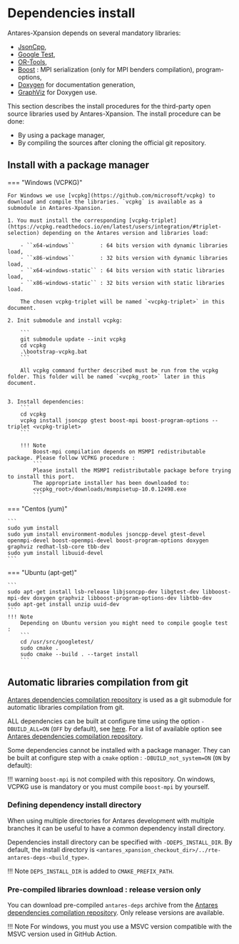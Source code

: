 # Dependencies install

Antares-Xpansion depends on several mandatory libraries:

- [JsonCpp](https://github.com/open-source-parsers/jsoncpp),
- [Google Test](https://github.com/google/googletest),
- [OR-Tools](https://github.com/AntaresSimulatorTeam/or-tools/tree/rte_dev_sirius),
- [Boost](https://www.boost.org/) : MPI serialization (only for MPI benders compilation), program-options,
- [Doxygen](https://www.doxygen.nl/index.html) for documentation generation,
- [GraphViz](https://graphviz.org/) for Doxygen use.

This section describes the install procedures for the third-party open source libraries used by Antares-Xpansion.
The install procedure can be done:

- By using a package manager,
- By compiling the sources after cloning the official git repository.

## Install with a package manager

=== "Windows (VCPKG)"

    For Windows we use [vcpkg](https://github.com/microsoft/vcpkg) to download and compile the libraries. `vcpkg` is available as a submodule in Antares-Xpansion.
    
    1. You must install the corresponding [vcpkg-triplet](https://vcpkg.readthedocs.io/en/latest/users/integration/#triplet-selection) depending on the Antares version and libraries load:
    
        - ``x64-windows``        : 64 bits version with dynamic libraries load,
        - ``x86-windows``        : 32 bits version with dynamic libraries load,
        - ``x64-windows-static`` : 64 bits version with static libraries load,
        - ``x86-windows-static`` : 32 bits version with static libraries load.
    
        The chosen vcpkg-triplet will be named `<vcpkg-triplet>` in this document.
    
    2. Init submodule and install vcpkg:
    
        ```
        git submodule update --init vcpkg
        cd vcpkg
        .\bootstrap-vcpkg.bat
        ```
        
        All vcpkg command further described must be run from the vcpkg folder. This folder will be named `<vcpkg_root>` later in this document.
    
    
    3. Install dependencies:
        ```
        cd vcpkg
        vcpkg install jsoncpp gtest boost-mpi boost-program-options --triplet <vcpkg-triplet> 
        ```
        
        !!! Note
            Boost-mpi compilation depends on MSMPI redistributable package. Please follow VCPKG procedure :
            ```
            Please install the MSMPI redistributable package before trying to install this port.
            The appropriate installer has been downloaded to:
            <vcpkg_root>/downloads/msmpisetup-10.0.12498.exe
            ``` 

=== "Centos (yum)"

    ```
    sudo yum install 
    sudo yum install environment-modules jsoncpp-devel gtest-devel openmpi-devel boost-openmpi-devel boost-program-options doxygen graphviz redhat-lsb-core tbb-dev
    sudo yum install libuuid-devel
    ```
=== "Ubuntu (apt-get)"

    ```
    sudo apt-get install lsb-release libjsoncpp-dev libgtest-dev libboost-mpi-dev doxygen graphviz libboost-program-options-dev libtbb-dev
    sudo apt-get install unzip uuid-dev
    ```
    !!! Note
        Depending on Ubuntu version you might need to compile google test :
        ```
        cd /usr/src/googletest/
        sudo cmake .
        sudo cmake --build . --target install
        ```

## Automatic libraries compilation from git

[Antares dependencies compilation repository](https://github.com/AntaresSimulatorTeam/antares-deps) is used as a git submodule for automatic libraries compilation from git.

ALL dependencies can be built at configure time using the option `-DBUILD_ALL=ON` (`OFF` by default), see [here](3-Build.md#configure). For a list of available option see [Antares dependencies compilation repository](https://github.com/AntaresSimulatorTeam/antares-deps).

Some dependencies cannot be installed with a package manager. They can be built at configure step with a `cmake` option  : `-DBUILD_not_system=ON` (`ON` by default):

!!! warning 
    `boost-mpi` is not compiled with this repository. On windows, VCPKG use is mandatory or you must compile `boost-mpi` by yourself.

### Defining dependency install directory

When using multiple directories for Antares development with multiple branches it can be useful to have a common dependency install directory.

Dependencies install directory can be specified with `-DDEPS_INSTALL_DIR`. By default, the install directory is `<antares_xpansion_checkout_dir>/../rte-antares-deps-<build_type>`.

!!! Note
    `DEPS_INSTALL_DIR` is added to `CMAKE_PREFIX_PATH`.

### Pre-compiled libraries download : release version only
You can download pre-compiled `antares-deps` archive from the [Antares dependencies compilation repository][antares-deps-url]. Only release versions are available.

!!! Note
    For windows, you must you use a MSVC version compatible with the MSVC version used in GitHub Action.

[antares-deps-url]: https://github.com/AntaresSimulatorTeam/antares-deps/releases/tag/v2.0.0-rc2

